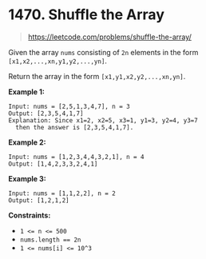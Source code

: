# 1470. Shuffle the Array

> <https://leetcode.com/problems/shuffle-the-array/>

Given the array `nums` consisting of `2n` elements in the form
`[x1,x2,...,xn,y1,y2,...,yn]`.

Return the array in the form `[x1,y1,x2,y2,...,xn,yn]`.

**Example 1:**

```text
Input: nums = [2,5,1,3,4,7], n = 3
Output: [2,3,5,4,1,7] 
Explanation: Since x1=2, x2=5, x3=1, y1=3, y2=4, y3=7
  then the answer is [2,3,5,4,1,7].
```

**Example 2:**

```text
Input: nums = [1,2,3,4,4,3,2,1], n = 4
Output: [1,4,2,3,3,2,4,1]
```

**Example 3:**

```text
Input: nums = [1,1,2,2], n = 2
Output: [1,2,1,2]
```

**Constraints:**

- `1 <= n <= 500`
- `nums.length == 2n`
- `1 <= nums[i] <= 10^3`
